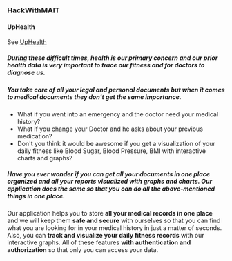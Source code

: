### HackWithMAIT

#### UpHealth
See [UpHealth](http://up-health.herokuapp.com)

##### During these difficult times, health is our primary concern and our prior health data is very important to trace our fitness and for doctors to diagnose us.

##### You take care of all your legal and personal documents but when it comes to medical documents they don't get the same importance.

- What if you went into an emergency and the doctor need your medical history?
- What if you change your Doctor and he asks about your previous medication?
- Don't you think it would be awesome if you get a visualization of your daily fitness like Blood Sugar, Blood Pressure, BMI with interactive charts and graphs?

##### Have you ever wonder if you can get all your documents in one place organized and all your reports visualized with graphs and charts. Our application does the same so that you can do all the above-mentioned things in one place.

Our application helps you to store **all your medical records in one place** and we will keep them **safe and secure** with ourselves so that you can find what you are looking for in your medical history in just a matter of seconds. Also, you can **track and visualize your daily fitness records** with our interactive graphs. All of these features **with authentication and authorization** so that only you can access your data.

